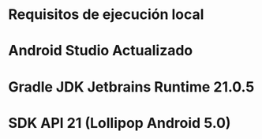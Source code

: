 # Requisitos de ejecución local
# Android Studio Actualizado
# Gradle JDK Jetbrains Runtime 21.0.5
# SDK API 21 (Lollipop Android 5.0)
